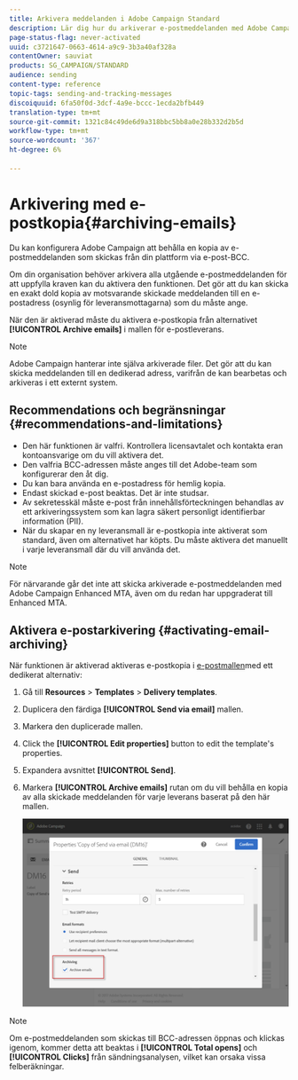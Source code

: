 ```yaml
---
title: Arkivera meddelanden i Adobe Campaign Standard
description: Lär dig hur du arkiverar e-postmeddelanden med Adobe Campaign Standard via en e-postadress från en webbläsare.
page-status-flag: never-activated
uuid: c3721647-0663-4614-a9c9-3b3a40af328a
contentOwner: sauviat
products: SG_CAMPAIGN/STANDARD
audience: sending
content-type: reference
topic-tags: sending-and-tracking-messages
discoiquuid: 6fa50f0d-3dcf-4a9e-bccc-1ecda2bfb449
translation-type: tm+mt
source-git-commit: 1321c84c49de6d9a318bbc5bb8a0e28b332d2b5d
workflow-type: tm+mt
source-wordcount: '367'
ht-degree: 6%

---
```



# Arkivering med e-postkopia{#archiving-emails}

Du kan konfigurera Adobe Campaign att behålla en kopia av e-postmeddelanden som skickas från din plattform via e-post-BCC.

Om din organisation behöver arkivera alla utgående e-postmeddelanden för att uppfylla kraven kan du aktivera den funktionen. Det gör att du kan skicka en exakt dold kopia av motsvarande skickade meddelanden till en e-postadress (osynlig för leveransmottagarna) som du måste ange.

När den är aktiverad måste du aktivera e-postkopia från alternativet **[!UICONTROL Archive emails]** i mallen för e-postleverans.

>[!NOTE]
>
>Adobe Campaign hanterar inte själva arkiverade filer. Det gör att du kan skicka meddelanden till en dedikerad adress, varifrån de kan bearbetas och arkiveras i ett externt system.

## Recommendations och begränsningar {#recommendations-and-limitations}

* Den här funktionen är valfri.  Kontrollera licensavtalet och kontakta eran kontoansvarige om du vill aktivera det.
* Den valfria BCC-adressen måste anges till det Adobe-team som konfigurerar den åt dig.
* Du kan bara använda en e-postadress för hemlig kopia.
* Endast skickad e-post beaktas. Det är inte studsar.
* Av sekretesskäl måste e-post från innehållsförteckningen behandlas av ett arkiveringssystem som kan lagra säkert personligt identifierbar information (PII).
* När du skapar en ny leveransmall är e-postkopia inte aktiverat som standard, även om alternativet har köpts. Du måste aktivera det manuellt i varje leveransmall där du vill använda det.

>[!NOTE]
>
>För närvarande går det inte att skicka arkiverade e-postmeddelanden med Adobe Campaign Enhanced MTA, även om du redan har uppgraderat till Enhanced MTA.

## Aktivera e-postarkivering {#activating-email-archiving}

När funktionen är aktiverad aktiveras e-postkopia i [e-postmallen](../../start/using/marketing-activity-templates.md)med ett dedikerat alternativ:

1. Gå till **Resources** > **Templates** > **Delivery templates**.
1. Duplicera den färdiga **[!UICONTROL Send via email]** mallen.
1. Markera den duplicerade mallen.
1. Click the **[!UICONTROL Edit properties]** button to edit the template&#39;s properties.
1. Expandera avsnittet **[!UICONTROL Send]**.
1. Markera **[!UICONTROL Archive emails]** rutan om du vill behålla en kopia av alla skickade meddelanden för varje leverans baserat på den här mallen.

   ![](assets/email_archiving.png)

>[!NOTE]
>
>Om e-postmeddelanden som skickas till BCC-adressen öppnas och klickas igenom, kommer detta att beaktas i **[!UICONTROL Total opens]** och **[!UICONTROL Clicks]** från sändningsanalysen, vilket kan orsaka vissa felberäkningar.